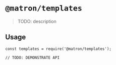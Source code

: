 # `@matron/templates`

> TODO: description

## Usage

```
const templates = require('@matron/templates');

// TODO: DEMONSTRATE API
```
